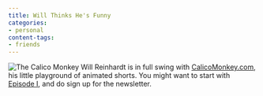 ```yaml
---
title: Will Thinks He's Funny
categories:
- personal
content-tags:
- friends
---
```


![The Calico Monkey](/media/2006-02-21-will-thinks-hes-funny/Monkey-in-calico1.jpg)
Will Reinhardt is in full swing with [CalicoMonkey.com][2], his little playground of animated shorts.  You might want to start with [Episode I][3], and do sign up for the newsletter.

   [2]: http://calicomonkey.com/
   [3]: http://calicomonkey.com/index.php?ep=1
